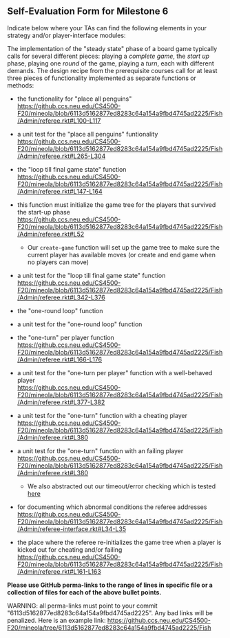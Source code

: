 ## Self-Evaluation Form for Milestone 6

Indicate below where your TAs can find the following elements in your strategy and/or player-interface modules:

The implementation of the "steady state" phase of a board game
typically calls for several different pieces: playing a *complete
game*, the *start up* phase, playing one *round* of the game, playing a *turn*, 
each with different demands. The design recipe from the prerequisite courses call
for at least three pieces of functionality implemented as separate
functions or methods:

- the functionality for "place all penguins"  
https://github.ccs.neu.edu/CS4500-F20/mineola/blob/6113d5162877ed8283c64a154a9fbd4745ad2225/Fish/Admin/referee.rkt#L100-L117

- a unit test for the "place all penguins" funtionality  
https://github.ccs.neu.edu/CS4500-F20/mineola/blob/6113d5162877ed8283c64a154a9fbd4745ad2225/Fish/Admin/referee.rkt#L265-L304

- the "loop till final game state" function  
https://github.ccs.neu.edu/CS4500-F20/mineola/blob/6113d5162877ed8283c64a154a9fbd4745ad2225/Fish/Admin/referee.rkt#L147-L164

- this function must initialize the game tree for the players that survived the start-up phase  
https://github.ccs.neu.edu/CS4500-F20/mineola/blob/6113d5162877ed8283c64a154a9fbd4745ad2225/Fish/Admin/referee.rkt#L52
  - Our `create-game` function will set up the game tree to make sure the current player has available moves (or create and end game when no players can move)

- a unit test for the "loop till final game state"  function  
https://github.ccs.neu.edu/CS4500-F20/mineola/blob/6113d5162877ed8283c64a154a9fbd4745ad2225/Fish/Admin/referee.rkt#L342-L376

- the "one-round loop" function  

- a unit test for the "one-round loop" function  

- the "one-turn" per player function  
https://github.ccs.neu.edu/CS4500-F20/mineola/blob/6113d5162877ed8283c64a154a9fbd4745ad2225/Fish/Admin/referee.rkt#L166-L176

- a unit test for the "one-turn per player" function with a well-behaved player  
https://github.ccs.neu.edu/CS4500-F20/mineola/blob/6113d5162877ed8283c64a154a9fbd4745ad2225/Fish/Admin/referee.rkt#L377-L382

- a unit test for the "one-turn" function with a cheating player  
https://github.ccs.neu.edu/CS4500-F20/mineola/blob/6113d5162877ed8283c64a154a9fbd4745ad2225/Fish/Admin/referee.rkt#L380

- a unit test for the "one-turn" function with an failing player  
https://github.ccs.neu.edu/CS4500-F20/mineola/blob/6113d5162877ed8283c64a154a9fbd4745ad2225/Fish/Admin/referee.rkt#L380
  - We also abstracted out our timeout/error checking which is tested [here](https://github.ccs.neu.edu/CS4500-F20/mineola/blob/6113d5162877ed8283c64a154a9fbd4745ad2225/Fish/Admin/referee.rkt#L399-L402)

- for documenting which abnormal conditions the referee addresses  
https://github.ccs.neu.edu/CS4500-F20/mineola/blob/6113d5162877ed8283c64a154a9fbd4745ad2225/Fish/Admin/referee-interface.rkt#L34-L35

- the place where the referee re-initializes the game tree when a player is kicked out for cheating and/or failing  
https://github.ccs.neu.edu/CS4500-F20/mineola/blob/6113d5162877ed8283c64a154a9fbd4745ad2225/Fish/Admin/referee.rkt#L161-L163


**Please use GitHub perma-links to the range of lines in specific
file or a collection of files for each of the above bullet points.**

  WARNING: all perma-links must point to your commit "6113d5162877ed8283c64a154a9fbd4745ad2225".
  Any bad links will be penalized.
  Here is an example link:
    <https://github.ccs.neu.edu/CS4500-F20/mineola/tree/6113d5162877ed8283c64a154a9fbd4745ad2225/Fish>

